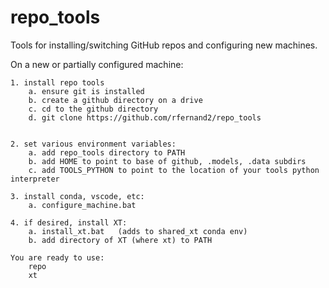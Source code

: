 # repo_tools
Tools for installing/switching GitHub repos and configuring new machines.

On a new or partially configured machine:

    1. install repo tools
        a. ensure git is installed
        b. create a github directory on a drive
        c. cd to the github directory
        d. git clone https://github.com/rfernand2/repo_tools


    2. set various environment variables:
        a. add repo_tools directory to PATH
        b. add HOME to point to base of github, .models, .data subdirs
        c. add TOOLS_PYTHON to point to the location of your tools python interpreter

    3. install conda, vscode, etc:
        a. configure_machine.bat

    4. if desired, install XT:
        a. install_xt.bat   (adds to shared_xt conda env)
        b. add directory of XT (where xt) to PATH

    You are ready to use:
        repo
        xt

        
